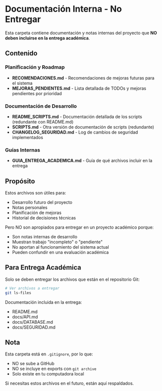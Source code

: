 # Documentación Interna - No Entregar

Esta carpeta contiene documentación y notas internas del proyecto que **NO deben incluirse en la entrega académica**.

## Contenido

### Planificación y Roadmap
- **RECOMENDACIONES.md** - Recomendaciones de mejoras futuras para el sistema
- **MEJORAS_PENDIENTES.md** - Lista detallada de TODOs y mejoras pendientes por prioridad

### Documentación de Desarrollo
- **README_SCRIPTS.md** - Documentación detallada de los scripts (redundante con README.md)
- **SCRIPTS.md** - Otra versión de documentación de scripts (redundante)
- **CHANGELOG_SEGURIDAD.md** - Log de cambios de seguridad implementados

### Guías Internas
- **GUIA_ENTREGA_ACADEMICA.md** - Guía de qué archivos incluir en la entrega

## Propósito

Estos archivos son útiles para:
- Desarrollo futuro del proyecto
- Notas personales
- Planificación de mejoras
- Historial de decisiones técnicas

Pero NO son apropiados para entregar en un proyecto académico porque:
- Son notas internas de desarrollo
- Muestran trabajo "incompleto" o "pendiente"
- No aportan al funcionamiento del sistema actual
- Pueden confundir en una evaluación académica

## Para Entrega Académica

Solo se deben entregar los archivos que están en el repositorio Git:

```bash
# Ver archivos a entregar
git ls-files
```

Documentación incluida en la entrega:
- README.md
- docs/API.md
- docs/DATABASE.md
- docs/SEGURIDAD.md

## Nota

Esta carpeta está en `.gitignore`, por lo que:
- NO se sube a GitHub
- NO se incluye en exports con `git archive`
- Solo existe en tu computadora local

Si necesitas estos archivos en el futuro, están aquí respaldados.
